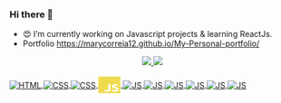 ### Hi there 👋

- 😍 I’m currently working on Javascript projects & learning ReactJs.
- Portfolio https://marycorreia12.github.io/My-Personal-portfolio/

<div align="center">
  <a href="https://github.com/Marycorreia12">
  <img height="180em" src="https://github-readme-stats.vercel.app/api?username=Marycorreia12&show_icons=true&theme=highcontrast&include_all_commits=true&count_private=true"/>
  <img height="180em" src="https://github-readme-stats.vercel.app/api/top-langs/?username=Marycorreia12&layout=compact&langs_count=7&theme=highcontrast"/>
</div>
  
  <div style="display: inline_block"><br>
 
  <img align="center" alt="HTML" height="30" width="40" src="https://cdn.jsdelivr.net/gh/devicons/devicon/icons/html5/html5-original.svg" />
  <img align="center" alt="CSS" height="30" width="40" src="https://cdn.jsdelivr.net/gh/devicons/devicon/icons/css3/css3-original.svg" />
  <img align="center" alt="CSS" height="30" width="40" src="https://cdn.jsdelivr.net/gh/devicons/devicon/icons/bootstrap/bootstrap-original.svg" />
  <img align="center" alt="JS" height="30" width="40" src="https://raw.githubusercontent.com/devicons/devicon/master/icons/javascript/javascript-plain.svg">
  <img align="center" alt="JS" height="30" width="40" src="https://cdn.jsdelivr.net/gh/devicons/devicon/icons/jquery/jquery-original.svg" />
  <img align="center" alt="JS" height="30" width="40" src="https://cdn.jsdelivr.net/gh/devicons/devicon/icons/nodejs/nodejs-original.svg" />
  <img align="center" alt="JS" height="30" width="40" src="https://cdn.jsdelivr.net/gh/devicons/devicon/icons/java/java-original.svg"/>
  <img align="center" alt="JS" height="30" width="40" src="https://cdn.jsdelivr.net/gh/devicons/devicon/icons/spring/spring-original.svg" />
  <img align="center" alt="JS" height="30" width="40" src="https://cdn.jsdelivr.net/gh/devicons/devicon/icons/postgresql/postgresql-original.svg" />
  <img align="center" alt="JS" height="30" width="40" src="https://cdn.jsdelivr.net/gh/devicons/devicon/icons/mongodb/mongodb-original.svg" />
 
  
</div>
  
   ##
